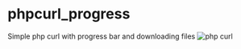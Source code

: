 # phpcurl_progress
Simple php curl with progress bar and downloading files
![php curl](https://raw.githubusercontent.com/sivankanat/projectname/master/phpcurl.PNG)

